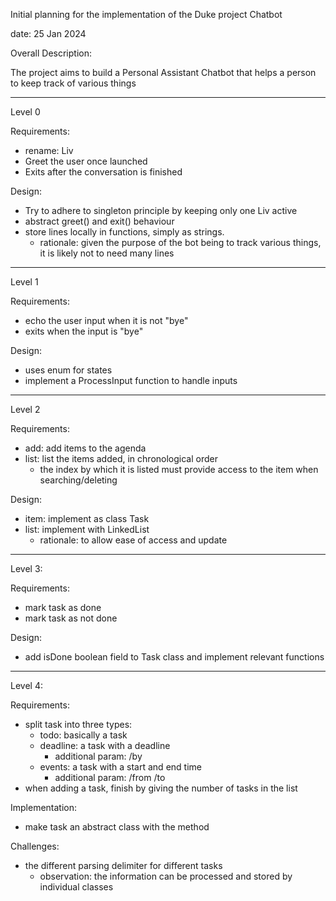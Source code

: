 Initial planning for the implementation of the Duke project Chatbot

date: 25 Jan 2024

Overall Description:

The project aims to build a Personal Assistant Chatbot that helps a person to keep track of various things


_____________________________________________________

Level 0

Requirements:
- rename: Liv
- Greet the user once launched
- Exits after the conversation is finished

Design:
- Try to adhere to singleton principle by keeping only one Liv active
- abstract greet() and exit() behaviour
- store lines locally in functions, simply as strings. 
	- rationale: given the purpose of the bot being to track various things, it is likely not to need many lines

_____________________________________________________

Level 1

Requirements:
- echo the user input when it is not "bye"
- exits when the input is "bye"

Design:
- uses enum for states
- implement a ProcessInput function to handle inputs


_____________________________________________________

Level 2

Requirements:
- add: add items to the agenda
- list: list the items added, in chronological order
	- the index by which it is listed must provide access to the item when searching/deleting

Design:
- item: implement as class Task
- list: implement with LinkedList
	- rationale: to allow ease of access and update


_____________________________________________________

Level 3:

Requirements:
- mark task as done
- mark task as not done

Design:
- add isDone boolean field to Task class and implement relevant functions



_____________________________________________________

Level 4:

Requirements:
- split task into three types:
	- todo: basically a task
	- deadline: a task with a deadline
		- additional param: /by
	- events: a task with a start and end time
		- additional param: /from /to
- when adding a task, finish by giving the number of tasks in the list

Implementation:
- make task an abstract class with the method 

Challenges:
- the different parsing delimiter for different tasks
	- observation: the information can be processed and stored by individual classes











